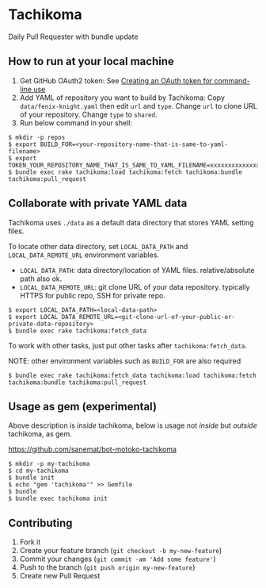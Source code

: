 # Tachikoma

Daily Pull Requester with bundle update

## How to run at your local machine

1. Get GitHub OAuth2 token: See [Creating an OAuth token for command-line use](https://help.github.com/articles/creating-an-oauth-token-for-command-line-use)
2. Add YAML of repository you want to build by Tachikoma: Copy `data/fenix-knight.yaml` then edit `url` and `type`. Change `url` to clone URL of your repository. Change `type` to `shared`.
3. Run below command in your shell:

```
$ mkdir -p repos
$ export BUILD_FOR=<your-repository-name-that-is-same-to-yaml-filename>
$ export TOKEN_YOUR_REPOSITORY_NAME_THAT_IS_SAME_TO_YAML_FILENAME=xxxxxxxxxxxxxxxxxxxxxxxxxxxxxxxxxxxxxxxx
$ bundle exec rake tachikoma:load tachikoma:fetch tachikoma:bundle tachikoma:pull_request
```

## Collaborate with private YAML data

Tachikoma uses `./data` as a default data directory that stores YAML setting files.

To locate other data directory, set `LOCAL_DATA_PATH` and `LOCAL_DATA_REMOTE_URL` environment variables.

* `LOCAL_DATA_PATH`: data directory/location of YAML files. relative/absolute path also ok.
* `LOCAL_DATA_REMOTE_URL`: git clone URL of your data repository. typically HTTPS for public repo, SSH for private repo.

```
$ export LOCAL_DATA_PATH=<local-data-path>
$ export LOCAL_DATA_REMOTE_URL=<git-clone-url-of-your-public-or-private-data-repository>
$ bundle exec rake tachikoma:fetch_data
```

To work with other tasks, just put other tasks after `tachikoma:fetch_data`.

NOTE: other environment variables such as `BUILD_FOR` are also required

```
$ bundle exec rake tachikoma:fetch_data tachikoma:load tachikoma:fetch tachikoma:bundle tachikoma:pull_request
```

## Usage as gem (experimental)

Above description is _inside_ tachikoma, below is usage not _inside_ but _outside_ tachikoma, as gem.

https://github.com/sanemat/bot-motoko-tachikoma

```
$ mkdir -p my-tachikoma
$ cd my-tachikoma
$ bundle init
$ echo "gem 'tachikoma'" >> Gemfile
$ bundle
$ bundle exec tachikoma init
```

## Contributing

1. Fork it
2. Create your feature branch (`git checkout -b my-new-feature`)
3. Commit your changes (`git commit -am 'Add some feature'`)
4. Push to the branch (`git push origin my-new-feature`)
5. Create new Pull Request
